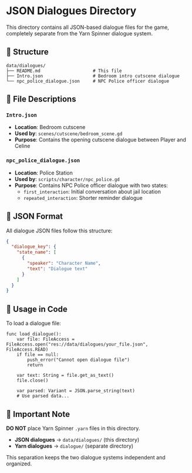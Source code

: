 # JSON Dialogues Directory

This directory contains all JSON-based dialogue files for the game, completely separate from the Yarn Spinner dialogue system.

## 📁 Structure

```
data/dialogues/
├── README.md                    # This file
├── Intro.json                   # Bedroom intro cutscene dialogue
└── npc_police_dialogue.json     # NPC Police officer dialogue
```

## 📝 File Descriptions

### `Intro.json`
- **Location**: Bedroom cutscene
- **Used by**: `scenes/cutscene/bedroom_scene.gd`
- **Purpose**: Contains the opening cutscene dialogue between Player and Celine

### `npc_police_dialogue.json`
- **Location**: Police Station
- **Used by**: `scripts/character/npc_police.gd`
- **Purpose**: Contains NPC Police officer dialogue with two states:
  - `first_interaction`: Initial conversation about jail location
  - `repeated_interaction`: Shorter reminder dialogue

## 🔧 JSON Format

All dialogue JSON files follow this structure:

```json
{
  "dialogue_key": {
    "state_name": [
      {
        "speaker": "Character Name",
        "text": "Dialogue text"
      }
    ]
  }
}
```

## 🎯 Usage in Code

To load a dialogue file:

```gdscript
func load_dialogue():
    var file: FileAccess = FileAccess.open("res://data/dialogues/your_file.json", FileAccess.READ)
    if file == null:
        push_error("Cannot open dialogue file")
        return
    
    var text: String = file.get_as_text()
    file.close()
    
    var parsed: Variant = JSON.parse_string(text)
    # Use parsed data...
```

## 🚫 Important Note

**DO NOT** place Yarn Spinner `.yarn` files in this directory. 

- **JSON dialogues** → `data/dialogues/` (this directory)
- **Yarn dialogues** → `dialogue/` (separate directory)

This separation keeps the two dialogue systems independent and organized.


